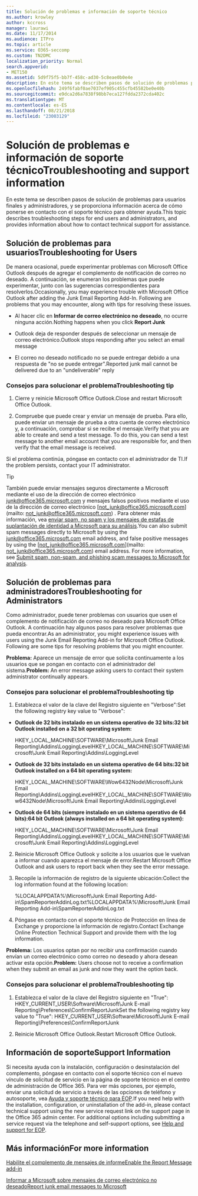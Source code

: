 ```yaml
---
title: Solución de problemas e información de soporte técnico
ms.author: krowley
author: kccross
manager: laurawi
ms.date: 11/17/2014
ms.audience: ITPro
ms.topic: article
ms.service: O365-seccomp
ms.custom: TN2DMC
localization_priority: Normal
search.appverid:
- MET150
ms.assetid: 5d9f75f5-bb7f-458c-ad30-5c8eae0b0e4e
description: En este tema se describen pasos de solución de problemas para usuarios finales y administradores, y se proporciona información acerca de cómo ponerse en contacto con el soporte técnico para obtener ayuda.
ms.openlocfilehash: 249f6fabf0ae7037ef905c455cfb45582be0e40b
ms.sourcegitcommit: e9dca2d6a7838f98bb7eca127fdda2372cda402c
ms.translationtype: MT
ms.contentlocale: es-ES
ms.lasthandoff: 08/21/2018
ms.locfileid: "23003129"
---
```

# <a name="troubleshooting-and-support-information"></a><span data-ttu-id="eb2fc-103">Solución de problemas e información de soporte técnico</span><span class="sxs-lookup"><span data-stu-id="eb2fc-103">Troubleshooting and support information</span></span>

<span data-ttu-id="eb2fc-104">En este tema se describen pasos de solución de problemas para usuarios finales y administradores, y se proporciona información acerca de cómo ponerse en contacto con el soporte técnico para obtener ayuda.</span><span class="sxs-lookup"><span data-stu-id="eb2fc-104">This topic describes troubleshooting steps for end users and administrators, and provides information about how to contact technical support for assistance.</span></span>
  
## <a name="troubleshooting-for-users"></a><span data-ttu-id="eb2fc-105">Solución de problemas para usuarios</span><span class="sxs-lookup"><span data-stu-id="eb2fc-105">Troubleshooting for Users</span></span>

<span data-ttu-id="eb2fc-p101">De manera ocasional, puede experimentar problemas con Microsoft Office Outlook después de agregar el complemento de notificación de correo no deseado. A continuación, se enumeran los problemas que puede experimentar, junto con las sugerencias correspondientes para resolverlos.</span><span class="sxs-lookup"><span data-stu-id="eb2fc-p101">Occasionally, you may experience trouble with Microsoft Office Outlook after adding the Junk Email Reporting Add-In. Following are problems that you may encounter, along with tips for resolving these issues.</span></span> 
  
- <span data-ttu-id="eb2fc-108">Al hacer clic en **Informar de correo electrónico no deseado**, no ocurre ninguna acción.</span><span class="sxs-lookup"><span data-stu-id="eb2fc-108">Nothing happens when you click **Report Junk**</span></span>
    
- <span data-ttu-id="eb2fc-109">Outlook deja de responder después de seleccionar un mensaje de correo electrónico.</span><span class="sxs-lookup"><span data-stu-id="eb2fc-109">Outlook stops responding after you select an email message</span></span>
    
- <span data-ttu-id="eb2fc-110">El correo no deseado notificado no se puede entregar debido a una respuesta de "no se puede entregar".</span><span class="sxs-lookup"><span data-stu-id="eb2fc-110">Reported junk mail cannot be delivered due to an "undeliverable" reply</span></span>
    
### <a name="troubleshooting-tip"></a><span data-ttu-id="eb2fc-111">Consejos para solucionar el problema</span><span class="sxs-lookup"><span data-stu-id="eb2fc-111">Troubleshooting tip</span></span>

1. <span data-ttu-id="eb2fc-112">Cierre y reinicie Microsoft Office Outlook.</span><span class="sxs-lookup"><span data-stu-id="eb2fc-112">Close and restart Microsoft Office Outlook.</span></span>
    
2. <span data-ttu-id="eb2fc-p102">Compruebe que puede crear y enviar un mensaje de prueba. Para ello, puede enviar un mensaje de prueba a otra cuenta de correo electrónico y, a continuación, comprobar si se recibe el mensaje.</span><span class="sxs-lookup"><span data-stu-id="eb2fc-p102">Verify that you are able to create and send a test message. To do this, you can send a test message to another email account that you are responsible for, and then verify that the email message is received.</span></span>
    
<span data-ttu-id="eb2fc-115">Si el problema continúa, póngase en contacto con el administrador de TI.</span><span class="sxs-lookup"><span data-stu-id="eb2fc-115">If the problem persists, contact your IT administrator.</span></span>
  
> [!TIP]
> <span data-ttu-id="eb2fc-p103">También puede enviar mensajes seguros directamente a Microsoft mediante el uso de la dirección de correo electrónico [junk@office365.microsoft.com](mailto:junk@office365.microsoft.com) y mensajes falsos positivos mediante el uso de la dirección de correo electrónico [not_junk@office365.microsoft.com](mailto: not_junk@office365.microsoft.com) . Para obtener más información, vea [enviar spam, no spam y los mensajes de estafas de suplantación de identidad a Microsoft para su análisis](submit-spam-non-spam-and-phishing-scam-messages-to-microsoft-for-analysis.md).</span><span class="sxs-lookup"><span data-stu-id="eb2fc-p103">You can also submit spam messages directly to Microsoft by using the [junk@office365.microsoft.com](mailto:junk@office365.microsoft.com) email address, and false positive messages by using the [not_junk@office365.microsoft.com](mailto: not_junk@office365.microsoft.com) email address. For more information, see [Submit spam, non-spam, and phishing scam messages to Microsoft for analysis](submit-spam-non-spam-and-phishing-scam-messages-to-microsoft-for-analysis.md).</span></span> 
  
## <a name="troubleshooting-for-administrators"></a><span data-ttu-id="eb2fc-118">Solución de problemas para administradores</span><span class="sxs-lookup"><span data-stu-id="eb2fc-118">Troubleshooting for Administrators</span></span>

<span data-ttu-id="eb2fc-p104">Como administrador, puede tener problemas con usuarios que usen el complemento de notificación de correo no deseado para Microsoft Office Outlook. A continuación hay algunos pasos para resolver problemas que pueda encontrar.</span><span class="sxs-lookup"><span data-stu-id="eb2fc-p104">As an administrator, you might experience issues with users using the Junk Email Reporting Add-in for Microsoft Office Outlook. Following are some tips for resolving problems that you might encounter.</span></span> 
  
 <span data-ttu-id="eb2fc-121">**Problema:** Aparece un mensaje de error que solicita continuamente a los usuarios que se pongan en contacto con el administrador del sistema.</span><span class="sxs-lookup"><span data-stu-id="eb2fc-121">**Problem:** An error message asking users to contact their system administrator continually appears.</span></span> 
  
### <a name="troubleshooting-tip"></a><span data-ttu-id="eb2fc-122">Consejos para solucionar el problema</span><span class="sxs-lookup"><span data-stu-id="eb2fc-122">Troubleshooting tip</span></span>

1. <span data-ttu-id="eb2fc-123">Establezca el valor de la clave del Registro siguiente en "Verbose":</span><span class="sxs-lookup"><span data-stu-id="eb2fc-123">Set the following registry key value to "Verbose":</span></span>
    
  - <span data-ttu-id="eb2fc-124">**Outlook de 32 bits instalado en un sistema operativo de 32 bits:**</span><span class="sxs-lookup"><span data-stu-id="eb2fc-124">**32 bit Outlook installed on a 32 bit operating system:**</span></span>
    
    <span data-ttu-id="eb2fc-125">HKEY_LOCAL_MACHINE\SOFTWARE\Microsoft\Junk Email Reporting\Addins\LoggingLevel</span><span class="sxs-lookup"><span data-stu-id="eb2fc-125">HKEY_LOCAL_MACHINE\SOFTWARE\Microsoft\Junk Email Reporting\Addins\LoggingLevel</span></span>
    
  - <span data-ttu-id="eb2fc-126">**Outlook de 32 bits instalado en un sistema operativo de 64 bits:**</span><span class="sxs-lookup"><span data-stu-id="eb2fc-126">**32 bit Outlook installed on a 64 bit operating system:**</span></span>
    
    <span data-ttu-id="eb2fc-127">HKEY_LOCAL_MACHINE\SOFTWARE\Wow6432Node\Microsoft\Junk Email Reporting\Addins\LoggingLevel</span><span class="sxs-lookup"><span data-stu-id="eb2fc-127">HKEY_LOCAL_MACHINE\SOFTWARE\Wow6432Node\Microsoft\Junk Email Reporting\Addins\LoggingLevel</span></span>
    
  - <span data-ttu-id="eb2fc-128">**Outlook de 64 bits (siempre instalado en un sistema operativo de 64 bits):**</span><span class="sxs-lookup"><span data-stu-id="eb2fc-128">**64 bit Outlook (always installed on a 64 bit operating system):**</span></span>
    
    <span data-ttu-id="eb2fc-129">HKEY_LOCAL_MACHINE\SOFTWARE\Microsoft\Junk Email Reporting\Addins\LoggingLevel</span><span class="sxs-lookup"><span data-stu-id="eb2fc-129">HKEY_LOCAL_MACHINE\SOFTWARE\Microsoft\Junk Email Reporting\Addins\LoggingLevel</span></span>
    
2. <span data-ttu-id="eb2fc-130">Reinicie Microsoft Office Outlook y solicite a los usuarios que le vuelvan a informar cuando aparezca el mensaje de error.</span><span class="sxs-lookup"><span data-stu-id="eb2fc-130">Restart Microsoft Office Outlook and ask users to report back when they see the error message.</span></span>
    
3. <span data-ttu-id="eb2fc-131">Recopile la información de registro de la siguiente ubicación:</span><span class="sxs-lookup"><span data-stu-id="eb2fc-131">Collect the log information found at the following location:</span></span> 
    
    <span data-ttu-id="eb2fc-132">%LOCALAPPDATA%\Microsoft\Junk Email Reporting Add-in\SpamReporterAddinLog.txt</span><span class="sxs-lookup"><span data-stu-id="eb2fc-132">%LOCALAPPDATA%\Microsoft\Junk Email Reporting Add-in\SpamReporterAddinLog.txt</span></span>
    
4. <span data-ttu-id="eb2fc-133">Póngase en contacto con el soporte técnico de Protección en línea de Exchange y proporcione la información de registro.</span><span class="sxs-lookup"><span data-stu-id="eb2fc-133">Contact Exchange Online Protection Technical Support and provide them with the log information.</span></span> 
    
 <span data-ttu-id="eb2fc-134">**Problema:** Los usuarios optan por no recibir una confirmación cuando envían un correo electrónico como correo no deseado y ahora desean activar esta opción.</span><span class="sxs-lookup"><span data-stu-id="eb2fc-134">**Problem:** Users choose not to receive a confirmation when they submit an email as junk and now they want the option back.</span></span> 
  
### <a name="troubleshooting-tip"></a><span data-ttu-id="eb2fc-135">Consejos para solucionar el problema</span><span class="sxs-lookup"><span data-stu-id="eb2fc-135">Troubleshooting tip</span></span>

1. <span data-ttu-id="eb2fc-136">Establezca el valor de la clave del Registro siguiente en "True": HKEY_CURRENT_USER\Software\Microsoft\Junk E-mail Reporting\Preferences\ConfirmReportJunk</span><span class="sxs-lookup"><span data-stu-id="eb2fc-136">Set the following registry key value to "True": HKEY_CURRENT_USER\Software\Microsoft\Junk E-mail Reporting\Preferences\ConfirmReportJunk</span></span>
    
2. <span data-ttu-id="eb2fc-137">Reinicie Microsoft Office Outlook.</span><span class="sxs-lookup"><span data-stu-id="eb2fc-137">Restart Microsoft Office Outlook.</span></span>
    
## <a name="support-information"></a><span data-ttu-id="eb2fc-138">Información de soporte</span><span class="sxs-lookup"><span data-stu-id="eb2fc-138">Support Information</span></span>

<span data-ttu-id="eb2fc-p105">Si necesita ayuda con la instalación, configuración o desinstalación del complemento, póngase en contacto con el soporte técnico con el nuevo vínculo de solicitud de servicio en la página de soporte técnico en el centro de administración de Office 365. Para ver más opciones, por ejemplo, enviar una solicitud de servicio a través de las opciones de teléfono y autosoporte, vea [Ayuda y soporte técnico para EOP](eop/help-and-support-for-eop.md).</span><span class="sxs-lookup"><span data-stu-id="eb2fc-p105">If you need help with the installation, configuration, or uninstallation of the add-in, please contact technical support using the new service request link on the support page in the Office 365 admin center. For additional options including submitting a service request via the telephone and self-support options, see [Help and support for EOP](eop/help-and-support-for-eop.md).</span></span>
  
## <a name="for-more-information"></a><span data-ttu-id="eb2fc-141">Más información</span><span class="sxs-lookup"><span data-stu-id="eb2fc-141">For more information</span></span>

[<span data-ttu-id="eb2fc-142">Habilite el complemento de mensajes de informe</span><span class="sxs-lookup"><span data-stu-id="eb2fc-142">Enable the Report Message add-in</span></span>](https://support.office.com/article/4250c4bc-6102-420b-9e0a-a95064837676)
  
[<span data-ttu-id="eb2fc-143">Informar a Microsoft sobre mensajes de correo electrónico no deseado</span><span class="sxs-lookup"><span data-stu-id="eb2fc-143">Report junk email messages to Microsoft</span></span>](report-junk-email-messages-to-microsoft.md)
  

